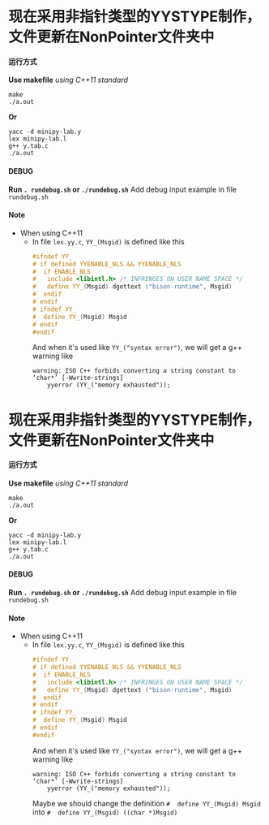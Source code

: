 # 现在采用非指针类型的YYSTYPE制作，文件更新在NonPointer文件夹中
#### 运行方式
**Use makefile**
*using C++11 standard*
```
make
./a.out
```
**Or**
```
yacc -d minipy-lab.y
lex minipy-lab.l
g++ y.tab.c
./a.out
```
#### DEBUG
**Run `. rundebug.sh` or `./rundebug.sh`**
Add debug input example in file `rundebug.sh`
#### Note
* When using C++11
    * In file `lex.yy.c`, `YY_(Msgid)` is defined like this
        ```C++
        #ifndef YY_
        # if defined YYENABLE_NLS && YYENABLE_NLS
        #  if ENABLE_NLS
        #   include <libintl.h> /* INFRINGES ON USER NAME SPACE */
        #   define YY_(Msgid) dgettext ("bison-runtime", Msgid)
        #  endif
        # endif
        # ifndef YY_
        #  define YY_(Msgid) Msgid
        # endif
        #endif
        ```
        And when it's used like `YY_("syntax error")`, we will get a g++ warning like
        ```
        warning: ISO C++ forbids converting a string constant to ‘char*’ [-Wwrite-strings]
            yyerror (YY_("memory exhausted"));
        ```
# 现在采用非指针类型的YYSTYPE制作，文件更新在NonPointer文件夹中
#### 运行方式
**Use makefile**
*using C++11 standard*
```
make
./a.out
```
**Or**
```
yacc -d minipy-lab.y
lex minipy-lab.l
g++ y.tab.c
./a.out
```
#### DEBUG
**Run `. rundebug.sh` or `./rundebug.sh`**
Add debug input example in file `rundebug.sh`
#### Note
* When using C++11
    * In file `lex.yy.c`, `YY_(Msgid)` is defined like this
        ```C++
        #ifndef YY_
        # if defined YYENABLE_NLS && YYENABLE_NLS
        #  if ENABLE_NLS
        #   include <libintl.h> /* INFRINGES ON USER NAME SPACE */
        #   define YY_(Msgid) dgettext ("bison-runtime", Msgid)
        #  endif
        # endif
        # ifndef YY_
        #  define YY_(Msgid) Msgid
        # endif
        #endif
        ```
        And when it's used like `YY_("syntax error")`, we will get a g++ warning like
        ```
        warning: ISO C++ forbids converting a string constant to ‘char*’ [-Wwrite-strings]
            yyerror (YY_("memory exhausted"));
        ```
        Maybe we should change the definition `#  define YY_(Msgid) Msgid` into `#  define YY_(Msgid) ((char *)Msgid)`